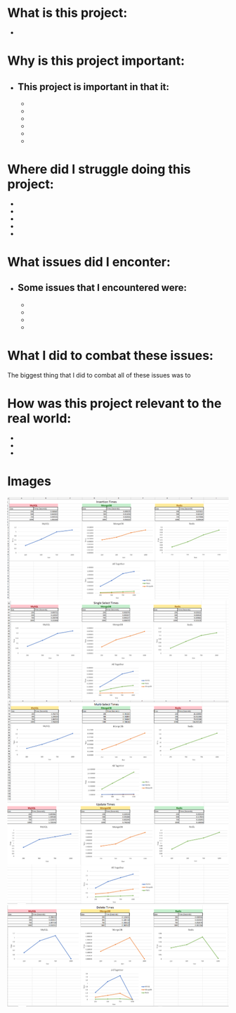 # What is this project:
  - 

# Why is this project important:
  - This project is important in that it:
      - 
      - 
      - 
      - 
      - 
      - 
      - 

# Where did I struggle doing this project:
  - 
  - 
  - 
  -
  - 

# What issues did I enconter:
  - Some issues that I encountered were: 
    - 
    - 
    - 
    - 
    - 

# What I did to combat these issues:
  The biggest thing that I did to combat all of these issues was to 

# How was this project relevant to the real world:
  - 
  - 
  - 

# Images
<img src="Pics/Ins.png">
<img src="Pics/SingSel.png">
<img src="Pics/MulSel.png">
<img src="Pics/Upd.png">
<img src="Pics/Del.png">
